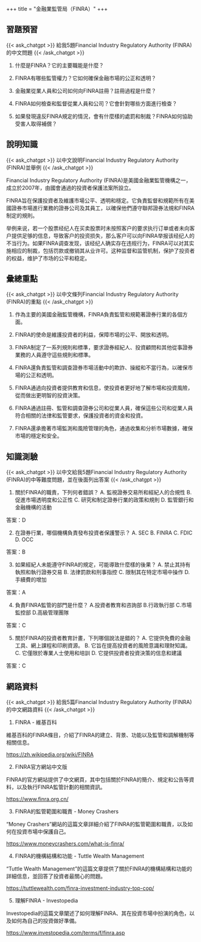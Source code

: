 +++
title = "金融業監管局（FINRA）"
+++
## 習題預習
{{< ask_chatgpt >}}
給我5題Financial Industry Regulatory Authority (FINRA)的中文問題
{{< /ask_chatgpt >}}



1. 什麼是FINRA？它的主要職能是什麼？

2. FINRA有哪些監管權力？它如何確保金融市場的公正和透明？

3. 金融業從業人員和公司如何向FINRA註冊？註冊過程是什麼？

4. FINRA如何檢查和監督從業人員和公司？它會針對哪些方面進行檢查？

5. 如果發現違反FINRA規定的情況，會有什麼樣的處罰和制裁？FINRA如何協助受害人取得補償？   

## 說明知識
{{< ask_chatgpt >}}
以中文說明Financial Industry Regulatory Authority (FINRA)並舉例
{{< /ask_chatgpt >}}



Financial Industry Regulatory Authority (FINRA)是美國金融業監管機構之一，成立於2007年，由國會通過的投資者保護法案所設立。

FINRA旨在保護投資者及維護市場公平、透明和穩定。它負責監督和規範所有在美國證券市場進行業務的證券公司及其員工，以確保他們遵守聯邦證券法規和FINRA制定的規則。

举例来说，若一个股票经纪人在买卖股票时未按照客户的要求执行订单或者未向客户提供足够的信息，导致客户的投资损失，那么客户可以向FINRA举报该经纪人的不当行为。如果FINRA调查发现，该经纪人确实存在违规行为，FINRA可以对其实施相应的制裁，包括罚款或撤销其从业许可。这种监督和监管机制，保护了投资者的权益，维护了市场的公平和稳定。   

## 彙總重點
{{< ask_chatgpt >}}
以中文條列Financial Industry Regulatory Authority (FINRA)的重點
{{< /ask_chatgpt >}}



1. 作為主要的美國金融監管機構，FINRA負責監管和規範著證券行業的各個方面。

2. FINRA的使命是維護投資者的利益，保障市場的公平、開放和透明。

3. FINRA制定了一系列規則和標準，要求證券經紀人、投資顧問和其他從事證券業務的人員遵守這些規則和標準。

4. FINRA還負責監管和調查證券市場活動中的欺詐、操縱和不當行為，以確保市場的公正和透明。

5. FINRA通過向投資者提供教育和信息，使投資者更好地了解市場和投資風險，從而做出更明智的投資決策。

6. FINRA通過註冊、監管和調查證券公司和從業人員，確保這些公司和從業人員符合相關的法律和監管要求，保護投資者的資金和投資。

7. FINRA還承擔著市場監測和風險管理的角色，通過收集和分析市場數據，確保市場的穩定和安全。   

## 知識測驗
{{< ask_chatgpt >}}
以中文給我5題Financial Industry Regulatory Authority (FINRA)的中等難度問題，並在後面列出答案
{{< /ask_chatgpt >}}



1. 關於FINRA的職責，下列何者錯誤？
A. 監視證券交易所和經紀人的合規性
B. 促進市場透明度和公正性
C. 研究和制定證券行業的政策和規則
D. 監管銀行和金融機構的活動

答案：D

2. 在證券行業，哪個機構負責發布投資者保護警示？
A. SEC
B. FINRA
C. FDIC
D. OCC

答案：B

3. 如果經紀人未能遵守FINRA的規定，可能導致什麼樣的後果？
A. 禁止其持有執照和執行證券交易
B. 法律罰款和刑事指控
C. 限制其在特定市場中操作
D. 手續費的增加

答案：A

4. 負責FINRA監管的部門是什麼？
A.投資者教育和咨詢部
B.行政執行部
C.市場監控部
D.高級管理團隊

答案：C

5. 關於FINRA的投資者教育計畫，下列哪個說法是錯的？
A. 它提供免費的金融工具、網上課程和印刷資源。
B. 它旨在提高投資者的風險意識和理財知識。
C. 它僅限於專業人士使用和培訓
D. 它提供投資者投資決策的信息和建議

答案：C   

## 網路資料
{{< ask_chatgpt >}}
給我5篇Financial Industry Regulatory Authority (FINRA)的中文網路資料
{{< /ask_chatgpt >}}



1. FINRA - 維基百科

維基百科的FINRA條目，介紹了FINRA的建立、背景、功能以及監管和調解機制等相關信息。

https://zh.wikipedia.org/wiki/FINRA

2. FINRA官方網站中文版

FINRA的官方網站提供了中文網頁，其中包括關於FINRA的簡介、規定和公告等資料，以及執行FINRA監管計劃的相關資訊。

https://www.finra.org.cn/

3. FINRA的監管範圍和職責 - Money Crashers

“Money Crashers”網站的這篇文章詳細介紹了FINRA的監管範圍和職責，以及如何在投資市場中保護自己。

https://www.moneycrashers.com/what-is-finra/

4. FINRA的機構結構和功能 - Tuttle Wealth Management

“Tuttle Wealth Management”的這篇文章提供了關於FINRA的機構結構和功能的詳細信息，並回答了投資者最關心的問題。

https://tuttlewealth.com/finra-investment-industry-top-cop/

5. 理解FINRA - Investopedia

Investopedia的這篇文章闡述了如何理解FINRA、其在投資市場中扮演的角色，以及如何為自己的投資做好準備。

https://www.investopedia.com/terms/f/finra.asp   

